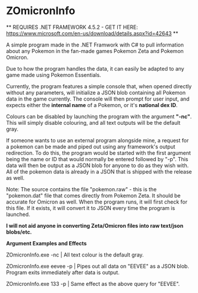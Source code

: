 # ZOmicronInfo

** REQUIRES .NET FRAMEWORK 4.5.2 - GET IT HERE: https://www.microsoft.com/en-us/download/details.aspx?id=42643 **

A simple program made in the .NET Framwork with C# to pull information about any Pokemon in the fan-made games Pokemon Zeta and Pokemon Omicron.

Due to how the program handles the data, it can easily be adapted to any game made using Pokemon Essentials.

Currently, the program features a simple console that, when opened directly without any parameters, will initialize a JSON blob containing all Pokemon data in the game currently. 
The console will then prompt for user input, and expects either the **internal name** of a Pokemon, or it's **national dex ID**.

Colours can be disabled by launching the program with the argument **"-nc"**.
This will simply disable colouring, and all text outputs will be the default gray.

If someone wants to use an external program alongside mine, a request for a pokemon can be made and piped out using any framework's output redirection.
To do this, the program would be started with the first argument being the name or ID that would normally be entered followed by "-p".
This data will then be output as a JSON blob for anyone to do as they wish with. All of the pokemon data is already in a JSON that is shipped with the release as well.

Note: The source contains the file "pokemon.raw" - this is the "pokemon.dat" file that comes directly from Pokemon Zeta. It should be accurate for Omicron as well.
When the program runs, it will first check for this file. If it exists, it will convert it to JSON every time the program is launched.

**I will not aid anyone in converting Zeta/Omicron files into raw text/json blobs/etc.**

**Argument Examples and Effects**

ZOmicronInfo.exe -nc | All text colour is the default gray.

ZOmicronInfo.exe eevee -p | Pipes out all data on "EEVEE" as a JSON blob. Program exits immediately after data is output.

ZOmicronInfo.exe 133 -p | Same effect as the above query for "EEVEE".
